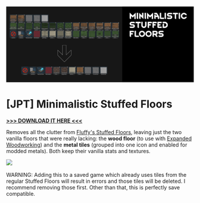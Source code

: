 ![Preview](About/preview.png)

# [JPT] Minimalistic Stuffed Floors
[**>>> DOWNLOAD IT HERE <<<**](https://github.com/jptrrs/MinimalisticStuffedFloors/releases/latest)

Removes all the clutter from [Fluffy's Stuffed Floors](https://steamcommunity.com/sharedfiles/filedetails/?id=853043503), leaving just the two vanilla floors that were really lacking: the **wood floor** (to use with [Expanded Woodworking](https://steamcommunity.com/sharedfiles/filedetails/?id=1082915328)) and the **metal tiles** (grouped into one icon and enabled for modded metals). Both keep their vanilla stats and textures. 

[![](https://i.imgur.com/EEgQ2Ss.png)](http://ko-fi.com/jptrrs) 

WARNING: Adding this to a saved game which already uses tiles from the regular Stuffed Floors will result in errors and those tiles will be deleted. I recommend removing those first. Other than that, this is perfectly save compatible.
